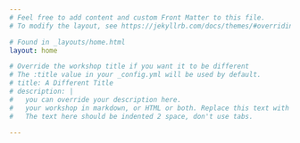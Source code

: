 ```yaml
---
# Feel free to add content and custom Front Matter to this file.
# To modify the layout, see https://jekyllrb.com/docs/themes/#overriding-theme-defaults

# Found in _layouts/home.html
layout: home

# Override the workshop title if you want it to be different
# The :title value in your _config.yml will be used by default.
# title: A Different Title 
# description: | 
#   you can override your description here.
#   your workshop in markdown, or HTML or both. Replace this text with your own. 
#   The text here should be indented 2 space, don't use tabs.

---
```







